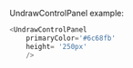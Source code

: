 UndrawControlPanel example:
```js 
<UndrawControlPanel
    primaryColor='#6c68fb'
    height= '250px'
    />
```